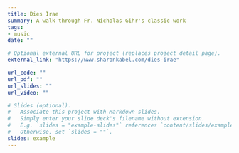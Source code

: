 ```yaml
---
title: Dies Irae
summary: A walk through Fr. Nicholas Gihr's classic work
tags:
- music
date: ""

# Optional external URL for project (replaces project detail page).
external_link: "https://www.sharonkabel.com/dies-irae"

url_code: ""
url_pdf: ""
url_slides: ""
url_video: ""

# Slides (optional).
#   Associate this project with Markdown slides.
#   Simply enter your slide deck's filename without extension.
#   E.g. `slides = "example-slides"` references `content/slides/example-slides.md`.
#   Otherwise, set `slides = ""`.
slides: example
---
```



